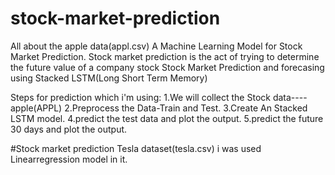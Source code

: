 # stock-market-prediction

All about the apple data(appl.csv)
A Machine Learning Model for Stock Market Prediction. Stock market prediction is the act of trying to determine the future value of a company stock
Stock Market Prediction and forecasing using Stacked LSTM(Long Short Term Memory)


Steps for prediction which i'm using:
1.We will collect the Stock data----apple(APPL)
2.Preprocess the Data-Train and Test.
3.Create An Stacked LSTM model.
4.predict the test data and plot the output.
5.predict the future 30 days and plot the output.






#Stock market prediction 
Tesla dataset(tesla.csv)
i was used Linearregression model in it.
